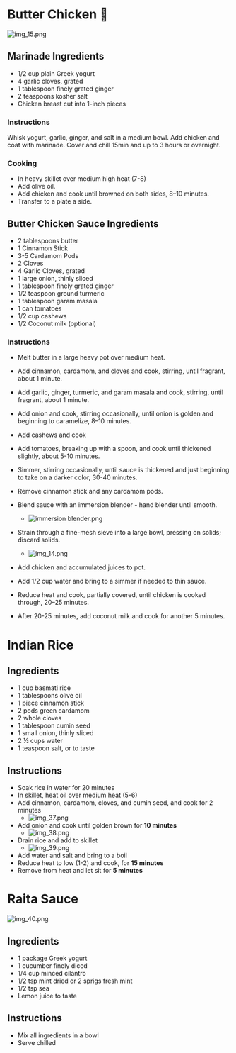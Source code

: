 # Butter Chicken 🧈

![img_15.png](img_15.png ':size=300')

## Marinade Ingredients

- 1/2 cup plain Greek yogurt
- 4 garlic cloves, grated
- 1 tablespoon finely grated ginger
- 2 teaspoons kosher salt
- Chicken breast cut into 1-inch pieces

### Instructions

Whisk yogurt, garlic, ginger, and salt in a medium bowl.
Add chicken and coat with marinade.
Cover and chill 15min and up to 3 hours or overnight.

### Cooking

- In heavy skillet over medium high heat (7-8)
- Add olive oil.
- Add chicken and cook until browned on both sides, 8–10 minutes.
- Transfer to a plate a side.

## Butter Chicken Sauce Ingredients

- 2 tablespoons butter
- 1 Cinnamon Stick
- 3-5 Cardamom Pods
- 2 Cloves
- 4 Garlic Cloves, grated
- 1 large onion, thinly sliced
- 1 tablespoon finely grated ginger
- 1/2 teaspoon ground turmeric
- 1 tablespoon garam masala
- 1 can tomatoes
- 1/2 cup cashews
- 1/2 Coconut milk (optional)

### Instructions

- Melt butter in a large heavy pot over medium heat.
- Add cinnamon, cardamom, and cloves and cook, stirring, until fragrant, about 1 minute.
- Add garlic, ginger, turmeric, and garam masala and cook, stirring, until fragrant, about 1 minute.
- Add onion and cook, stirring occasionally, until onion is golden and beginning to caramelize, 8–10 minutes.
- Add cashews and cook
- Add tomatoes, breaking up with a spoon, and cook until thickened slightly, about 5-10 minutes.
- Simmer, stirring occasionally, until sauce is thickened and just beginning to take on a darker color, 30-40 minutes.
- Remove cinnamon stick and any cardamom pods.
- Blend sauce with an immersion blender - hand blender until smooth.
    - ![immersion blender.png](images%2Fimmersion%20blender.png ':size=200')
- Strain through a fine-mesh sieve into a large bowl, pressing on solids; discard solids.
    - ![img_14.png](img_14.png ':size=300')

- Add chicken and accumulated juices to pot.
- Add 1/2 cup water and bring to a simmer if needed to thin sauce.
- Reduce heat and cook, partially covered, until chicken is cooked through, 20–25 minutes.
- After 20-25 minutes, add coconut milk and cook for another 5 minutes.

# Indian Rice

## Ingredients

- 1 cup basmati rice
- 1 tablespoons olive oil
- 1 piece cinnamon stick
- 2 pods green cardamom
- 2 whole cloves
- 1 tablespoon cumin seed
- 1 small onion, thinly sliced
- 2 ½ cups water
- 1 teaspoon salt, or to taste

## Instructions

- Soak rice in water for 20 minutes
- In skillet, heat oil over medium heat (5-6)
- Add cinnamon, cardamom, cloves, and cumin seed, and cook for 2 minutes
    - ![img_37.png](img_37.png ':size=200')
- Add onion and cook until golden brown for **10 minutes**
    - ![img_38.png](img_38.png ':size=200')
- Drain rice and add to skillet
    - ![img_39.png](img_39.png ':size=200')
- Add water and salt and bring to a boil
- Reduce heat to low (1-2) and cook, for **15 minutes**
- Remove from heat and let sit for **5 minutes**

# Raita Sauce

![img_40.png](img_40.png ':size=300')

## Ingredients

- 1 package Greek yogurt
- 1 cucumber finely diced
- 1/4 cup minced cilantro
- 1/2 tsp mint dried or 2 sprigs fresh mint
- 1/2 tsp sea
- Lemon juice to taste

## Instructions

- Mix all ingredients in a bowl
- Serve chilled

